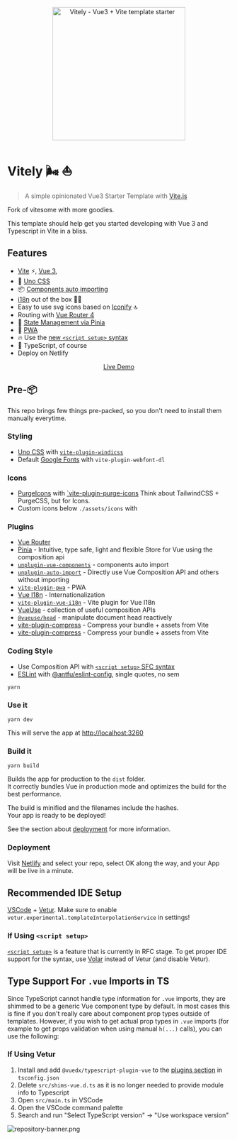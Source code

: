 <p align='center'><img width="300px" style="display:block; margin:0 auto;" src="https://res.cloudinary.com/alvarosaburido/image/upload/v1621848301/projects/vitesome/logotype_zq9g5i.png" alt="Vitely - Vue3 + Vite template starter">
</p>

# Vitely 🌬 ⛵️

> A simple opinionated Vue3 Starter Template with [Vite.js](https://vitejs.dev/)

Fork of vitesome with more goodies.

This template should help get you started developing with Vue 3 and Typescript in Vite in a bliss.

## Features

- [Vite](https://github.com/vitejs/vite) ⚡️, [Vue 3](https://github.com/vuejs/vue-next),
- 💨 [Uno CSS](https://github.com/antfu/unocss)
- 📦 [Components auto importing](./src/components)
- [i18n](https://github.com/intlify/vue-i18n-next) out of the box 👩‍🎨
- Easy to use svg icons based on [Iconify](https://iconify.design) 🔝
- Routing with [Vue Router 4](https://github.com/vuejs/vue-router-next)
- 🍍 [State Management via Pinia](https://pinia.esm.dev/)
- 📲 [PWA](https://github.com/antfu/vite-plugin-pwa)
- 🔥 Use the [new `<script setup>` syntax](https://github.com/vuejs/rfcs/pull/227)
- 🦾 TypeScript, of course
- Deploy on Netlify

<p align='center'><a href="https://vitesome.alvarosaburido.dev/"> Live Demo</a><p>

## Pre-📦

This repo brings few things pre-packed, so you don't need to install them manually everytime.

### Styling

- [Uno CSS](https://github.com/antfu/unocss) with [`vite-plugin-windicss`](https://github.com/antfu/unocss)
- Default [Google Fonts](https://github.com/stafyniaksacha/vite-plugin-fonts#readme) with `vite-plugin-webfont-dl`

### Icons

- [PurgeIcons](https://github.com/antfu/purge-icons) with [`vite-plugin-purge-icons](vite-plugin-purge-icons) Think about TailwindCSS + PurgeCSS, but for Icons.
- Custom icons below `./assets/icons` with

### Plugins

- [Vue Router](https://github.com/vuejs/vue-router)
- [Pinia](https://pinia.esm.dev) - Intuitive, type safe, light and flexible Store for Vue using the composition api
- [`unplugin-vue-components`](https://github.com/antfu/unplugin-vue-components) - components auto import
- [`unplugin-auto-import`](https://github.com/antfu/unplugin-auto-import) - Directly use Vue Composition API and others without importing
- [`vite-plugin-pwa`](https://github.com/antfu/vite-plugin-pwa) - PWA
- [Vue I18n](https://github.com/intlify/vue-i18n-next) - Internationalization
- [`vite-plugin-vue-i18n`](https://github.com/intlify/vite-plugin-vue-i18n) - Vite plugin for Vue I18n
- [VueUse](https://github.com/antfu/vueuse) - collection of useful composition APIs
- [`@vueuse/head`](https://github.com/vueuse/head) - manipulate document head reactively
- [vite-plugin-compress](https://github.com/alloc/vite-plugin-compress) - Compress your bundle + assets from Vite
- [vite-plugin-compress](https://github.com/alloc/vite-plugin-compress) - Compress your bundle + assets from Vite

### Coding Style

- Use Composition API with [`<script setup>` SFC syntax](https://github.com/vuejs/rfcs/pull/227)
- [ESLint](https://eslint.org/) with [@antfu/eslint-config](https://github.com/antfu/eslint-config), single quotes, no sem

```
yarn
```

### Use it

```
yarn dev
```

This will serve the app at [http://localhost:3260](http://localhost:3260)

### Build it

```
yarn build
```

Builds the app for production to the `dist` folder.<br>
It correctly bundles Vue in production mode and optimizes the build for the best performance.

The build is minified and the filenames include the hashes.<br>
Your app is ready to be deployed!

See the section about [deployment](#deployment) for more information.

### Deployment

Visit [Netlify](https://app.netlify.com/start) and select your repo, select OK along the way, and your App will be live in a minute.

## Recommended IDE Setup

[VSCode](https://code.visualstudio.com/) + [Vetur](https://marketplace.visualstudio.com/items?itemName=octref.vetur). Make sure to enable `vetur.experimental.templateInterpolationService` in settings!

### If Using `<script setup>`

[`<script setup>`](https://github.com/vuejs/rfcs/pull/227) is a feature that is currently in RFC stage. To get proper IDE support for the syntax, use [Volar](https://marketplace.visualstudio.com/items?itemName=johnsoncodehk.volar) instead of Vetur (and disable Vetur).

## Type Support For `.vue` Imports in TS

Since TypeScript cannot handle type information for `.vue` imports, they are shimmed to be a generic Vue component type by default. In most cases this is fine if you don't really care about component prop types outside of templates. However, if you wish to get actual prop types in `.vue` imports (for example to get props validation when using manual `h(...)` calls), you can use the following:

### If Using Vetur

1. Install and add `@vuedx/typescript-plugin-vue` to the [plugins section](https://www.typescriptlang.org/tsconfig#plugins) in `tsconfig.json`
2. Delete `src/shims-vue.d.ts` as it is no longer needed to provide module info to Typescript
3. Open `src/main.ts` in VSCode
4. Open the VSCode command palette
5. Search and run "Select TypeScript version" -> "Use workspace version"

![repository-banner.png](https://res.cloudinary.com/alvarosaburido/image/upload/v1612193118/as-portfolio/Repo_Banner_kexozw.png)
